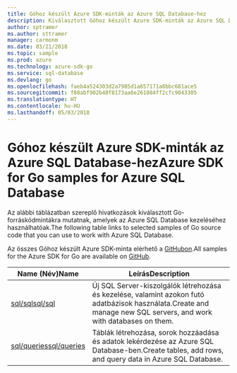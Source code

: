 ```yaml
---
title: Góhoz készült Azure SDK-minták az Azure SQL Database-hez
description: Kiválasztott Góhoz készült Azure SDK-minták az Azure SQL Database használatához.
author: sptramer
ms.author: sttramer
manager: carmonm
ms.date: 03/21/2018
ms.topic: sample
ms.prod: azure
ms.technology: azure-sdk-go
ms.service: sql-database
ms.devlang: go
ms.openlocfilehash: faeb4a524303d2a7985d1a657171a8bbc681ace5
ms.sourcegitcommit: f08abf902b48f8173aa6e261084ff2cfc9043305
ms.translationtype: HT
ms.contentlocale: hu-HU
ms.lasthandoff: 05/03/2018
---
```

# <a name="azure-sdk-for-go-samples-for-azure-sql-database"></a><span data-ttu-id="21c8c-103">Góhoz készült Azure SDK-minták az Azure SQL Database-hez</span><span class="sxs-lookup"><span data-stu-id="21c8c-103">Azure SDK for Go samples for Azure SQL Database</span></span>

<span data-ttu-id="21c8c-104">Az alábbi táblázatban szereplő hivatkozások kiválasztott Go-forráskódmintákra mutatnak, amelyek az Azure SQL Database kezeléséhez használhatóak.</span><span class="sxs-lookup"><span data-stu-id="21c8c-104">The following table links to selected samples of Go source code that you can use to work with Azure SQL Database.</span></span>

<span data-ttu-id="21c8c-105">Az összes Góhoz készült Azure SDK-minta elérhető a [GitHubon](https://github.com/Azure-Samples/azure-sdk-for-go-samples).</span><span class="sxs-lookup"><span data-stu-id="21c8c-105">All samples for the Azure SDK for Go are available on [GitHub](https://github.com/Azure-Samples/azure-sdk-for-go-samples).</span></span>

| <span data-ttu-id="21c8c-106">Name (Név)</span><span class="sxs-lookup"><span data-stu-id="21c8c-106">Name</span></span> | <span data-ttu-id="21c8c-107">Leírás</span><span class="sxs-lookup"><span data-stu-id="21c8c-107">Description</span></span> |
|------|-------------|
| [<span data-ttu-id="21c8c-108">sql/sql</span><span class="sxs-lookup"><span data-stu-id="21c8c-108">sql/sql</span></span>](https://github.com/Azure-Samples/azure-sdk-for-go-samples/blob/master/sql/sql.go) | <span data-ttu-id="21c8c-109">Új SQL Server-kiszolgálók létrehozása és kezelése, valamint azokon futó adatbázisok használata.</span><span class="sxs-lookup"><span data-stu-id="21c8c-109">Create and manage new SQL servers, and work with databases on them.</span></span> |
| [<span data-ttu-id="21c8c-110">sql/queries</span><span class="sxs-lookup"><span data-stu-id="21c8c-110">sql/queries</span></span>](https://github.com/Azure-Samples/azure-sdk-for-go-samples/blob/master/sql/queries.go) | <span data-ttu-id="21c8c-111">Táblák létrehozása, sorok hozzáadása és adatok lekérdezése az Azure SQL Database-ben.</span><span class="sxs-lookup"><span data-stu-id="21c8c-111">Create tables, add rows, and query data in Azure SQL Database.</span></span> |
